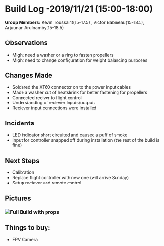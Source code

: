   # Build Log -2019/11/21  (15:00-18:00)
    
   **Group Members:**  Kevin Toussaint(15-17.5) , Victor Babineau(15-18.5), Arjuunan Arulnamby(15-18.5)
  
   ## Observations
    
   * Might need a washer or a ring to fasten propellers
   * Might need to change configuration for weight balancing purposes
   
    
   ## Changes Made
    
   * Soldered the XT60 connector on to the power input cables
   * Made a washer out of heatshrink for better fastening for propellers
   * Connected reciver to flight control
   * Understanding of reciever inputs/outputs
   * Reciever input connections were installed
   
   
   ## Incidents
   
   * LED indicator short circuited and caused a puff of smoke 
   * Input for controller snapped off during installation (the rest of the build is fine)
   
   
   ## Next Steps
   * Calibration
   * Replace flight controller with new one (will arrive Sunday)
   * Setup reciever and remote control
   
   
   ## Pictures
   
   
   
   ### ![Full Build with props](https://github.com/uOttawaDrone/drone-fall-2019/blob/master/docs/img/FullBuildWProps.jpg   "FullBuildWProps.jpg")
   
   
   ## Things to buy:
   * FPV Camera
